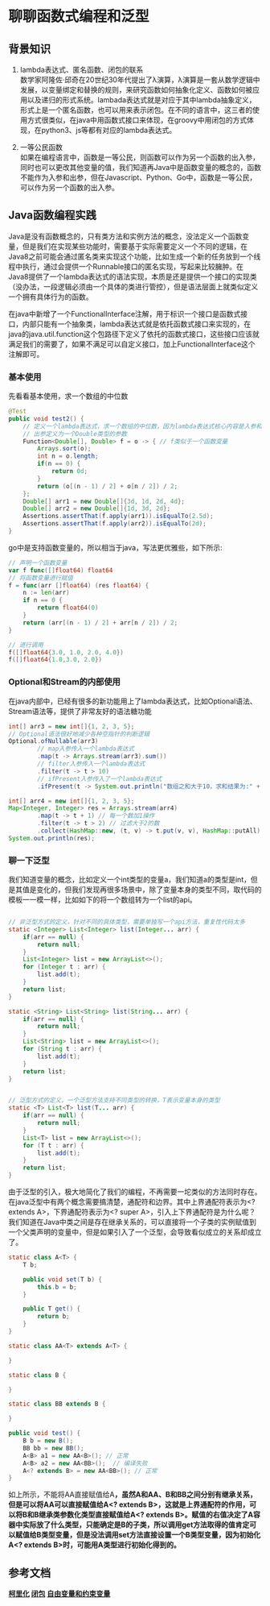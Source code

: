 # 聊聊函数式编程和泛型

## 背景知识
1. lambda表达式、匿名函数、闭包的联系  
数学家阿隆佐·邱奇在20世纪30年代提出了λ演算，λ演算是一套从数学逻辑中发展，以变量绑定和替换的规则，来研究函数如何抽象化定义、函数如何被应用以及递归的形式系统。lambada表达式就是对应于其中lambda抽象定义，形式上是一个匿名函数，也可以用来表示闭包。在不同的语言中，这三者的使用方式很类似，在java中用函数式接口来体现，在groovy中用闭包的方式体现，在python3、js等都有对应的lambda表达式。

2. 一等公民函数  
如果在编程语言中，函数是一等公民，则函数可以作为另一个函数的出入参，同时也可以更改其他变量的值，我们知道再Java中是函数变量的概念的，函数不能作为入参和出参，但在Javascript、Python、Go中，函数是一等公民，可以作为另一个函数的出入参。

## Java函数编程实践
Java是没有函数概念的，只有类方法和实例方法的概念，没法定义一个函数变量，但是我们在实现某些功能时，需要基于实际需要定义一个不同的逻辑，在Java8之前可能会通过匿名类来实现这个功能，比如生成一个新的任务放到一个线程中执行，通过会提供一个Runnable接口的匿名实现，写起来比较臃肿。在Java8提供了一个lambda表达式的语法实现，本质是还是提供一个接口的实现类（没办法，一段逻辑必须由一个具体的类进行管控），但是语法层面上就类似定义一个拥有具体行为的函数。

在java中新增了一个FunctionalInterface注解，用于标识一个接口是函数式接口，内部只能有一个抽象类，lambda表达式就是依托函数式接口来实现的，在java的java.util.function这个包路径下定义了依托的函数式接口，这些接口应该就满足我们的需要了，如果不满足可以自定义接口，加上FunctionalInterface这个注解即可。


### 基本使用
先看看基本使用，求一个数组的中位数
```java
@Test
public void test2() {
    // 定义一个lambda表达式，求一个数组的中位数，因为lambda表达式核心内容是入参和函数体，入参定义为一个数组，
    // 出参定义为一个Double类型的参数
    Function<Double[], Double> f = o -> { // f类似于一个函数变量
        Arrays.sort(o);
        int n = o.length;
        if(n == 0) {
            return 0d;
        }
        return (o[(n - 1) / 2] + o[n / 2]) / 2;
    };
    Double[] arr1 = new Double[]{3d, 1d, 2d, 4d};
    Double[] arr2 = new Double[]{1d, 3d, 2d};
    Assertions.assertThat(f.apply(arr1)).isEqualTo(2.5d);
    Assertions.assertThat(f.apply(arr2)).isEqualTo(2d);
}
```
go中是支持函数变量的，所以相当于java，写法更优雅些，如下所示:
```go
// 声明一个函数变量
var f func([]float64) float64
// 将函数变量进行赋值
f = func(arr []float64) (res float64) {
    n := len(arr)
    if n == 0 {
        return float64(0)
    }
    return (arr[(n - 1) / 2] + arr[n / 2]) / 2;
}

// 进行调用
f([]float64{3.0, 1.0, 2.0, 4.0})
f([]float64{1.0,3.0, 2.0})
```

### Optional和Stream的内部使用
在java内部中，已经有很多的新功能用上了lambda表达式，比如Optional语法、Stream语法等，提供了非常友好的语法糖功能
```java
int[] arr3 = new int[]{1, 2, 3, 5};
// Optional语法很好地减少各种空指针的判断逻辑
Optional.ofNullable(arr3)
        // map入参传入一个lambda表达式
        .map(t -> Arrays.stream(arr3).sum())
        // filter入参传入一个lambda表达式
        .filter(t -> t > 10)
        // ifPresent入参传入了一个lambda表达式
        .ifPresent(t -> System.out.println("数组之和大于10，求和结果为:" + t));

int[] arr4 = new int[]{1, 2, 3, 5};
Map<Integer, Integer> res = Arrays.stream(arr4)
        .map(t -> t + 1) // 每一个数加1操作
        .filter(t -> t > 2) // 过滤大于2的数
        .collect(HashMap::new, (t, v) -> t.put(v, v), HashMap::putAll); // 将一个list转为一个map
System.out.println(res);
```

### 聊一下泛型
我们知道变量的概念，比如定义一个int类型的变量a，我们知道a的类型是int，但是其值是变化的，但我们发现再很多场景中，除了变量本身的类型不同，取代码的模板一一模一样，比如如下的将一个数组转为一个list的api。
```java

// 非泛型方式的定义，针对不同的具体类型，需要单独写一个api方法，重复性代码太多
static <Integer> List<Integer> list(Integer... arr) {
    if(arr == null) {
        return null;
    }
    List<Integer> list = new ArrayList<>();
    for (Integer t : arr) {
        list.add(t);
    }
    return list;
}

static <String> List<String> list(String... arr) {
    if(arr == null) {
        return null;
    }
    List<String> list = new ArrayList<>();
    for (String t : arr) {
        list.add(t);
    }
    return list;
}


// 泛型方式的定义，一个泛型方法支持不同类型的转换，T表示变量本身的类型
static <T> List<T> list(T... arr) {
    if(arr == null) {
        return null;
    }
    List<T> list = new ArrayList<>();
    for (T t : arr) {
        list.add(t);
    }
    return list;
}
```
由于泛型的引入，极大地简化了我们的编程，不再需要一坨类似的方法同时存在。在java泛型中有两个概念需要搞清楚，通配符和边界。其中上界通配符表示为<? extends A>，下界通配符表示为<? super A>，引入上下界通配符是为什么呢？我们知道在Java中类之间是存在继承关系的，可以直接将一个子类的实例赋值到一个父类声明的变量中，但是如果引入了一个泛型，会导致看似成立的关系却成立了。
```java
static class A<T> {
    T b;

    public void set(T b) {
        this.b = b;
    }

    public T get() {
        return b;
    }
}

static class AA<T> extends A<T> {

}

static class B {

}

static class BB extends B {

}

public void test() {
    B b = new B();
    BB bb = new BB();
    A<B> a1 = new AA<B>(); // 正常
    A<B> a2 = new AA<BB>();  // 编译失败
    A<? extends B> = new AA<BB>(); // 正常
}
```
如上所示，不能将AA<BB>直接赋值给A<B>，虽然A和AA、B和BB之间分别有继承关系，但是可以将AA<BB>可以直接赋值给A<? extends B>，这就是上界通配符的作用，可以将B和B继承类参数化类型直接赋值给A<? extends B>。赋值的右值决定了A容器中实际放了什么类型，只能确定是B的子类，所以调用get方法取得的值肯定可以赋值给B类型变量，但是没法调用set方法直接设置一个B类型变量，因为初始化A<? extends B>时，可能用A<BB>类型进行初始化得到的。


## 参考文档
[柯里化](https://zh.wikipedia.org/wiki/%E6%9F%AF%E9%87%8C%E5%8C%96)
[闭包](https://zh.wikipedia.org/wiki/%E9%97%AD%E5%8C%85_(%E8%AE%A1%E7%AE%97%E6%9C%BA%E7%A7%91%E5%AD%A6))
[自由变量和约束变量](https://zh.wikipedia.org/wiki/%E8%87%AA%E7%94%B1%E5%8F%98%E9%87%8F%E5%92%8C%E7%BA%A6%E6%9D%9F%E5%8F%98%E9%87%8F)